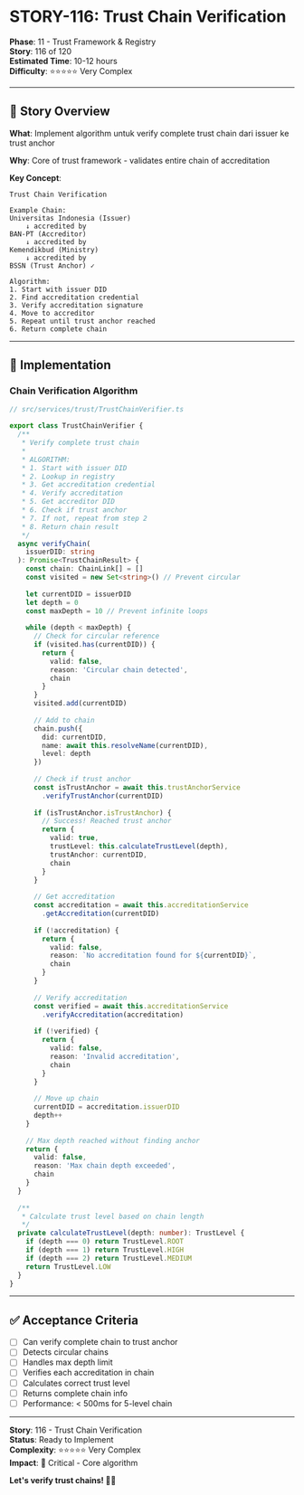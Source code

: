 # STORY-116: Trust Chain Verification

**Phase**: 11 - Trust Framework & Registry  
**Story**: 116 of 120  
**Estimated Time**: 10-12 hours  
**Difficulty**: ⭐⭐⭐⭐⭐ Very Complex

---

## 🎯 Story Overview

**What**: Implement algorithm untuk verify complete trust chain dari issuer ke trust anchor

**Why**: Core of trust framework - validates entire chain of accreditation

**Key Concept**:
```
Trust Chain Verification

Example Chain:
Universitas Indonesia (Issuer)
    ↓ accredited by
BAN-PT (Accreditor)
    ↓ accredited by
Kemendikbud (Ministry)
    ↓ accredited by
BSSN (Trust Anchor) ✓

Algorithm:
1. Start with issuer DID
2. Find accreditation credential
3. Verify accreditation signature
4. Move to accreditor
5. Repeat until trust anchor reached
6. Return complete chain
```

---

## 📝 Implementation

### Chain Verification Algorithm

```typescript
// src/services/trust/TrustChainVerifier.ts

export class TrustChainVerifier {
  /**
   * Verify complete trust chain
   * 
   * ALGORITHM:
   * 1. Start with issuer DID
   * 2. Lookup in registry
   * 3. Get accreditation credential
   * 4. Verify accreditation
   * 5. Get accreditor DID
   * 6. Check if trust anchor
   * 7. If not, repeat from step 2
   * 8. Return chain result
   */
  async verifyChain(
    issuerDID: string
  ): Promise<TrustChainResult> {
    const chain: ChainLink[] = []
    const visited = new Set<string>() // Prevent circular
    
    let currentDID = issuerDID
    let depth = 0
    const maxDepth = 10 // Prevent infinite loops
    
    while (depth < maxDepth) {
      // Check for circular reference
      if (visited.has(currentDID)) {
        return {
          valid: false,
          reason: 'Circular chain detected',
          chain
        }
      }
      visited.add(currentDID)
      
      // Add to chain
      chain.push({
        did: currentDID,
        name: await this.resolveName(currentDID),
        level: depth
      })
      
      // Check if trust anchor
      const isTrustAnchor = await this.trustAnchorService
        .verifyTrustAnchor(currentDID)
      
      if (isTrustAnchor.isTrustAnchor) {
        // Success! Reached trust anchor
        return {
          valid: true,
          trustLevel: this.calculateTrustLevel(depth),
          trustAnchor: currentDID,
          chain
        }
      }
      
      // Get accreditation
      const accreditation = await this.accreditationService
        .getAccreditation(currentDID)
      
      if (!accreditation) {
        return {
          valid: false,
          reason: `No accreditation found for ${currentDID}`,
          chain
        }
      }
      
      // Verify accreditation
      const verified = await this.accreditationService
        .verifyAccreditation(accreditation)
      
      if (!verified) {
        return {
          valid: false,
          reason: 'Invalid accreditation',
          chain
        }
      }
      
      // Move up chain
      currentDID = accreditation.issuerDID
      depth++
    }
    
    // Max depth reached without finding anchor
    return {
      valid: false,
      reason: 'Max chain depth exceeded',
      chain
    }
  }
  
  /**
   * Calculate trust level based on chain length
   */
  private calculateTrustLevel(depth: number): TrustLevel {
    if (depth === 0) return TrustLevel.ROOT
    if (depth === 1) return TrustLevel.HIGH
    if (depth === 2) return TrustLevel.MEDIUM
    return TrustLevel.LOW
  }
}
```

---

## ✅ Acceptance Criteria

- [ ] Can verify complete chain to trust anchor
- [ ] Detects circular chains
- [ ] Handles max depth limit
- [ ] Verifies each accreditation in chain
- [ ] Calculates correct trust level
- [ ] Returns complete chain info
- [ ] Performance: < 500ms for 5-level chain

---

**Story**: 116 - Trust Chain Verification  
**Status**: Ready to Implement  
**Complexity**: ⭐⭐⭐⭐⭐ Very Complex  
**Impact**: 🔗 Critical - Core algorithm

**Let's verify trust chains! 🔗✨**
